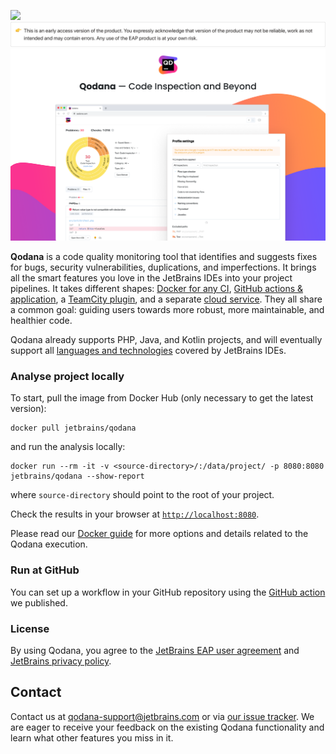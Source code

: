 ![](https://jb.gg/badges/official-flat-square.svg)  
![](resources/eap-alert.png)
![](resources/banner-main.png)

**Qodana** is a code quality monitoring tool that identifies and suggests fixes for bugs, security vulnerabilities, duplications, and imperfections.
It brings all the smart features you love in the JetBrains IDEs into your project pipelines.
It takes different shapes: [Docker for any CI](Docker/README.md), [GitHub actions & application](GitHub/README.md), a [TeamCity plugin](TeamCity/README.md), and a separate [cloud service](Service/README.md). They all share a common goal: guiding users towards more robust, more maintainable, and healthier code.

Qodana already supports PHP, Java, and Kotlin projects, and will eventually support all [languages and technologies](General/supported-technologies.md) covered by JetBrains IDEs.

### Analyse project locally

To start, pull the image from Docker Hub (only necessary to get the latest version):
```
docker pull jetbrains/qodana
```

and run the analysis locally:
```
docker run --rm -it -v <source-directory>/:/data/project/ -p 8080:8080 jetbrains/qodana --show-report
```

where `source-directory` should point to the root of your project.

Check the results in your browser at [`http://localhost:8080`](http://localhost:8080).

Please read our [Docker guide](/Docker/README.md) for more options and details related to the Qodana execution.

### Run at GitHub

You can set up a workflow in your GitHub repository using the [GitHub action](GitHub/README.md) we published.

### License

By using Qodana, you agree to the [JetBrains EAP user agreement](https://www.jetbrains.com/legal/agreements/user_eap.html) and [JetBrains privacy policy](https://www.jetbrains.com/company/privacy.html).

## Contact

Contact us at [qodana-support@jetbrains.com](mailto:qodana-support@jetbrains.com) or via [our issue tracker](https://youtrack.jetbrains.com/newIssue?project=QD). We are eager to receive your feedback on the existing Qodana functionality and learn what other features you miss in it.
